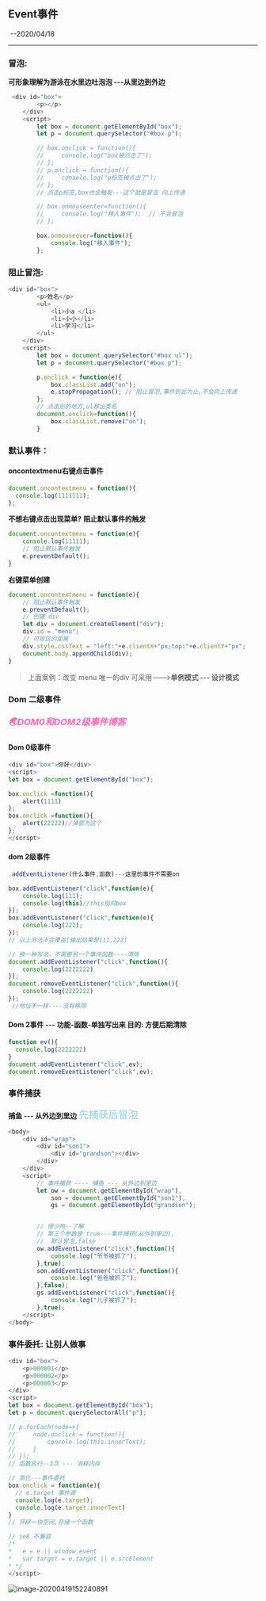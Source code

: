 ## Event事件

​	--2020/04/18

------

### 冒泡:

**可形象理解为游泳在水里边吐泡泡 ---从里边到外边**

```js
 <div id="box">
        <p></p>
    </div>
    <script>
        let box = document.getElementById("box");
        let p = document.querySelector("#box p");

        // box.onclick = function(){
        //     console.log("box被点击了");
        // };
        // p.onclick = function(){
        //     console.log("p标签被点击了");
        // };
        // 点击p标签,box也会触发---这个就是冒泡 向上传递

        // box.onmouseenter=function(){
        //     console.log("移入事件");  // 不会冒泡
        // };

        box.onmouseover=function(){
            console.log("移入事件");
        };

```

### 阻止冒泡:

```js
<div id="box">
        <p>姓名</p>
        <ul>
            <li>小a </li>
            <li>小小</li>
            <li>学习</li>
        </ul>
    </div>
    <script>
        let box = document.querySelector("#box ul");
        let p = document.querySelector("#box p");

        p.onclick = function(e){
            box.classList.add("on");
            e.stopPropagation(); // 阻止冒泡,事件到此为止,不会向上传递
        };
        // 点击别的地方,ul移出类名
        document.onclick=function(){
            box.classList.remove("on");
        }
```

### 默认事件：

#### 			oncontextmenu右键点击事件

```js
document.oncontextmenu = function(){
  console.log(1111111);
};
```

**不想右键点击出现菜单?**
	  **阻止默认事件的触发**

```js
document.oncontextmenu = function(e){
    console.log(11111);
    // 阻止默认事件触发
    e.preventDefault();
}
```

**右键菜单创建**

```js
document.oncontextmenu = function(e){
    // 阻止默认事件触发
    e.preventDefault();
    // 创建 div
    let div = document.createElement("div");
    div.id = "menu";
    // 可视区的距离
    div.style.cssText = "left:"+e.clientX+"px;top:"+e.clientY+"px";
    document.body.appendChild(div);
}
```

> 上面案例：改变 menu 唯一的div
> 	可采用--->**单例模式 --- 设计模式** 

### Dom 二级事件

##### 			<a href="https://blog.csdn.net/qq_23389687/article/details/80166843" style=" text-decoration:none;"><font  style="color:hotpink;font-size:18px">		🌏DOM0和DOM2级事件博客</font></a>

#### 		Dom 0级事件

```js
<div id="box">你好</div>
<script>
let box = document.getElementById("box");

box.onclick =function(){
    alert(1111)
};
box.onclick =function(){
    alert(22222)//弹窗为这个
};
</script>
```

#### dom 2级事件

```js
.addEventListener(什么事件,函数)---这里的事件不需要on
```

```js
box.addEventListener("click",function(e){
    console.log(111);
    console.log(this)//this指向box
});
box.addEventListener("click",function(e){
    console.log(222);
});
// 以上方法不会覆盖[输出结果是111,222]

// 换一种写法，不需要另一个事件函数----清除
document.addEventListener("click",function(){
    console.log(2222222)
});
document.removeEventListener("click",function(){
    console.log(2222222)
});
 //地址不一样----没有移除


```

#### Dom 2事件  --- 功能-函数-单独写出来    目的: 方便后期清除

```js
function ev(){
  console.log(2222222)
}
document.addEventListener("click",ev);
document.removeEventListener("click",ev);
```

### 事件捕获  

**捕鱼 --- 从外边到里边**
				<font style="color:skyblue;font-size:20px">先捕获后冒泡 </font>

```js
<body>
    <div id="wrap">
        <div id="son1">
            <div id="grandson"></div>
        </div>
    </div>
    <script>
        // 事件捕获 ---- 捕鱼 --- 从外边到里边
        let ow = document.getElementById("wrap"),
            son = document.getElementById("son1"),
            gs = document.getElementById("grandson");


        // 很少用--了解
        // 第三个参数是 true---事件捕获(从外到里边),
        //  默认冒泡,false
        ow.addEventListener("click",function(){
            console.log("爷爷被抓了");
        },true);
        son.addEventListener("click",function(){
            console.log("爸爸被抓了");
        },false);
        gs.addEventListener("click",function(){
            console.log("儿子被抓了");
        },true);
    </script>
</body>
```

### 事件委托: 让别人做事

```js
<div id="box">
    <p>000001</p>
    <p>000002</p>
    <p>000003</p>
</div>
<script>
let box = document.getElementById("box");
let p = document.querySelectorAll("p");

// p.forEach(node=>{
//     node.onclick = function(){
//         console.log(this.innerText);
//     }
// });
// 函数执行--3次 --- 消耗内存

// 简化---事件委托
box.onclick = function(e){
  // e.target 事件源
  console.log(e.target);
  console.log(e.target.innerText)
}
// 开辟一块空间,存储一个函数

// ie8 不兼容
/*
*   e = e || window.event
*   var target = e.target || e.srcElement
* */
</script>
```

![image-20200419152240891](D:%5C%E6%BD%AD%E5%B7%9E%E8%AF%BE%E7%A8%8B%E8%B5%84%E6%96%99%5CTypora%E7%AC%94%E8%AE%B0%5Cjs%5Cimage-20200419152240891.png)